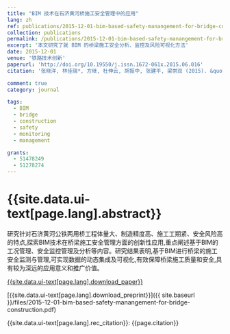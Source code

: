 ```yaml
---
title: "BIM 技术在石济黄河桥施工安全管理中的应用"
lang: zh
ref: publications/2015-12-01-bim-based-safety-manangement-for-bridge-construction
collection: publications
permalink: /publications/2015-12-01-bim-based-safety-manangement-for-bridge-construction
excerpt: '本文研究了就 BIM 的桥梁施工安全分析、监控及风险可视化方法'
date: 2015-12-01
venue: '铁路技术创新'
paperurl: 'http://doi.org/10.19550/j.issn.1672-061x.2015.06.016'
citation: '张晓洋, 林佳瑞*, 方继, 杜伸云, 胡振中, 张建平, 梁崇双 (2015). &quot;BIM 技术在石济黄河桥施工安全管理中的应用&quot; <i>铁路技术创新</i>. 6: 74-76. doi: 10.19550/j.issn.1672-061x.2015.06.016'

comment: true
category: journal

tags: 
  - BIM
  - bridge
  - construction
  - safety
  - monitoring
  - management

grants:
  - 51478249
  - 51278274
---
```



{{site.data.ui-text[page.lang].abstract}}
====

研究针对石济黄河公铁两用桥工程体量大、制造精度高、施工工期紧、安全风险高的特点,探索BIM技术在桥梁施工安全管理方面的创新性应用,重点阐述基于BIM的工况管理、安全监控管理及分析等内容。研究结果表明,基于BIM进行桥梁的施工安全监测与管理,可实现数据的动态集成及可视化,有效保障桥梁施工质量和安全,具有较为深远的应用意义和推广价值。 

[{{site.data.ui-text[page.lang].download_paper}}](http://doi.org/10.19550/j.issn.1672-061x.2015.06.016)

[{{site.data.ui-text[page.lang].download_preprint}}]({{ site.baseurl }}/files/2015-12-01-bim-based-safety-manangement-for-bridge-construction.pdf)

{{site.data.ui-text[page.lang].rec_citation}}: {{page.citation}}